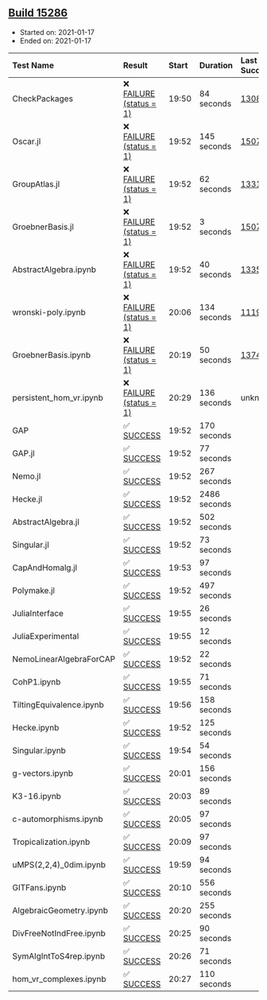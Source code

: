 ## [Build 15286](https://oscarci.mathematik.uni-kl.de/job/oscar/15286/)

* Started on: 2021-01-17
* Ended on: 2021-01-17

| Test Name    | Result | Start | Duration | Last Success | First Failure |
|:-------------|:-------|:------|:---------|:-------------|:--------------|
| CheckPackages | ❌ [FAILURE (status = 1)](https://oscarci.mathematik.uni-kl.de/job/oscar/15286/artifact/logs/build-15286/CheckPackages.log) | 19:50 | 84 seconds | [13085](https://oscarci.mathematik.uni-kl.de/job/oscar/13085/) | [13086](https://oscarci.mathematik.uni-kl.de/job/oscar/13086/) |
| Oscar.jl | ❌ [FAILURE (status = 1)](https://oscarci.mathematik.uni-kl.de/job/oscar/15286/artifact/logs/build-15286/Oscar.jl.log) | 19:52 | 145 seconds | [15079](https://oscarci.mathematik.uni-kl.de/job/oscar/15079/) | [15080](https://oscarci.mathematik.uni-kl.de/job/oscar/15080/) |
| GroupAtlas.jl | ❌ [FAILURE (status = 1)](https://oscarci.mathematik.uni-kl.de/job/oscar/15286/artifact/logs/build-15286/GroupAtlas.jl.log) | 19:52 | 62 seconds | [13311](https://oscarci.mathematik.uni-kl.de/job/oscar/13311/) | [13312](https://oscarci.mathematik.uni-kl.de/job/oscar/13312/) |
| GroebnerBasis.jl | ❌ [FAILURE (status = 1)](https://oscarci.mathematik.uni-kl.de/job/oscar/15286/artifact/logs/build-15286/GroebnerBasis.jl.log) | 19:52 | 3 seconds | [15079](https://oscarci.mathematik.uni-kl.de/job/oscar/15079/) | [15080](https://oscarci.mathematik.uni-kl.de/job/oscar/15080/) |
| AbstractAlgebra.ipynb | ❌ [FAILURE (status = 1)](https://oscarci.mathematik.uni-kl.de/job/oscar/15286/artifact/logs/build-15286/AbstractAlgebra.ipynb.log) | 19:52 | 40 seconds | [13355](https://oscarci.mathematik.uni-kl.de/job/oscar/13355/) | [13356](https://oscarci.mathematik.uni-kl.de/job/oscar/13356/) |
| wronski-poly.ipynb | ❌ [FAILURE (status = 1)](https://oscarci.mathematik.uni-kl.de/job/oscar/15286/artifact/logs/build-15286/wronski-poly.ipynb.log) | 20:06 | 134 seconds | [11192](https://oscarci.mathematik.uni-kl.de/job/oscar/11192/) | [11193](https://oscarci.mathematik.uni-kl.de/job/oscar/11193/) |
| GroebnerBasis.ipynb | ❌ [FAILURE (status = 1)](https://oscarci.mathematik.uni-kl.de/job/oscar/15286/artifact/logs/build-15286/GroebnerBasis.ipynb.log) | 20:19 | 50 seconds | [13748](https://oscarci.mathematik.uni-kl.de/job/oscar/13748/) | [13749](https://oscarci.mathematik.uni-kl.de/job/oscar/13749/) |
| persistent_hom_vr.ipynb | ❌ [FAILURE (status = 1)](https://oscarci.mathematik.uni-kl.de/job/oscar/15286/artifact/logs/build-15286/persistent_hom_vr.ipynb.log) | 20:29 | 136 seconds | unknown | unknown |
| GAP | ✅ [SUCCESS](https://oscarci.mathematik.uni-kl.de/job/oscar/15286/artifact/logs/build-15286/GAP.log) | 19:52 | 170 seconds |  |  |
| GAP.jl | ✅ [SUCCESS](https://oscarci.mathematik.uni-kl.de/job/oscar/15286/artifact/logs/build-15286/GAP.jl.log) | 19:52 | 77 seconds |  |  |
| Nemo.jl | ✅ [SUCCESS](https://oscarci.mathematik.uni-kl.de/job/oscar/15286/artifact/logs/build-15286/Nemo.jl.log) | 19:52 | 267 seconds |  |  |
| Hecke.jl | ✅ [SUCCESS](https://oscarci.mathematik.uni-kl.de/job/oscar/15286/artifact/logs/build-15286/Hecke.jl.log) | 19:52 | 2486 seconds |  |  |
| AbstractAlgebra.jl | ✅ [SUCCESS](https://oscarci.mathematik.uni-kl.de/job/oscar/15286/artifact/logs/build-15286/AbstractAlgebra.jl.log) | 19:52 | 502 seconds |  |  |
| Singular.jl | ✅ [SUCCESS](https://oscarci.mathematik.uni-kl.de/job/oscar/15286/artifact/logs/build-15286/Singular.jl.log) | 19:52 | 73 seconds |  |  |
| CapAndHomalg.jl | ✅ [SUCCESS](https://oscarci.mathematik.uni-kl.de/job/oscar/15286/artifact/logs/build-15286/CapAndHomalg.jl.log) | 19:53 | 97 seconds |  |  |
| Polymake.jl | ✅ [SUCCESS](https://oscarci.mathematik.uni-kl.de/job/oscar/15286/artifact/logs/build-15286/Polymake.jl.log) | 19:52 | 497 seconds |  |  |
| JuliaInterface | ✅ [SUCCESS](https://oscarci.mathematik.uni-kl.de/job/oscar/15286/artifact/logs/build-15286/JuliaInterface.log) | 19:55 | 26 seconds |  |  |
| JuliaExperimental | ✅ [SUCCESS](https://oscarci.mathematik.uni-kl.de/job/oscar/15286/artifact/logs/build-15286/JuliaExperimental.log) | 19:55 | 12 seconds |  |  |
| NemoLinearAlgebraForCAP | ✅ [SUCCESS](https://oscarci.mathematik.uni-kl.de/job/oscar/15286/artifact/logs/build-15286/NemoLinearAlgebraForCAP.log) | 19:52 | 22 seconds |  |  |
| CohP1.ipynb | ✅ [SUCCESS](https://oscarci.mathematik.uni-kl.de/job/oscar/15286/artifact/logs/build-15286/CohP1.ipynb.log) | 19:55 | 71 seconds |  |  |
| TiltingEquivalence.ipynb | ✅ [SUCCESS](https://oscarci.mathematik.uni-kl.de/job/oscar/15286/artifact/logs/build-15286/TiltingEquivalence.ipynb.log) | 19:56 | 158 seconds |  |  |
| Hecke.ipynb | ✅ [SUCCESS](https://oscarci.mathematik.uni-kl.de/job/oscar/15286/artifact/logs/build-15286/Hecke.ipynb.log) | 19:52 | 125 seconds |  |  |
| Singular.ipynb | ✅ [SUCCESS](https://oscarci.mathematik.uni-kl.de/job/oscar/15286/artifact/logs/build-15286/Singular.ipynb.log) | 19:54 | 54 seconds |  |  |
| g-vectors.ipynb | ✅ [SUCCESS](https://oscarci.mathematik.uni-kl.de/job/oscar/15286/artifact/logs/build-15286/g-vectors.ipynb.log) | 20:01 | 156 seconds |  |  |
| K3-16.ipynb | ✅ [SUCCESS](https://oscarci.mathematik.uni-kl.de/job/oscar/15286/artifact/logs/build-15286/K3-16.ipynb.log) | 20:03 | 89 seconds |  |  |
| c-automorphisms.ipynb | ✅ [SUCCESS](https://oscarci.mathematik.uni-kl.de/job/oscar/15286/artifact/logs/build-15286/c-automorphisms.ipynb.log) | 20:05 | 97 seconds |  |  |
| Tropicalization.ipynb | ✅ [SUCCESS](https://oscarci.mathematik.uni-kl.de/job/oscar/15286/artifact/logs/build-15286/Tropicalization.ipynb.log) | 20:09 | 97 seconds |  |  |
| uMPS(2,2,4)_0dim.ipynb | ✅ [SUCCESS](https://oscarci.mathematik.uni-kl.de/job/oscar/15286/artifact/logs/build-15286/uMPS-2-2-4-_0dim.ipynb.log) | 19:59 | 94 seconds |  |  |
| GITFans.ipynb | ✅ [SUCCESS](https://oscarci.mathematik.uni-kl.de/job/oscar/15286/artifact/logs/build-15286/GITFans.ipynb.log) | 20:10 | 556 seconds |  |  |
| AlgebraicGeometry.ipynb | ✅ [SUCCESS](https://oscarci.mathematik.uni-kl.de/job/oscar/15286/artifact/logs/build-15286/AlgebraicGeometry.ipynb.log) | 20:20 | 255 seconds |  |  |
| DivFreeNotIndFree.ipynb | ✅ [SUCCESS](https://oscarci.mathematik.uni-kl.de/job/oscar/15286/artifact/logs/build-15286/DivFreeNotIndFree.ipynb.log) | 20:25 | 90 seconds |  |  |
| SymAlgIntToS4rep.ipynb | ✅ [SUCCESS](https://oscarci.mathematik.uni-kl.de/job/oscar/15286/artifact/logs/build-15286/SymAlgIntToS4rep.ipynb.log) | 20:26 | 71 seconds |  |  |
| hom_vr_complexes.ipynb | ✅ [SUCCESS](https://oscarci.mathematik.uni-kl.de/job/oscar/15286/artifact/logs/build-15286/hom_vr_complexes.ipynb.log) | 20:27 | 110 seconds |  |  |
